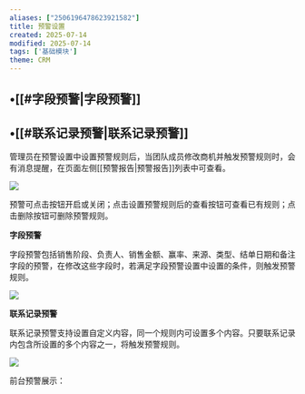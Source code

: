 ```yaml
---
aliases: ["2506196478623921582"]
title: 预警设置
created: 2025-07-14
modified: 2025-07-14
tags: ['基础模块']
theme: CRM
---
```


## •[[#字段预警|字段预警]]

## •[[#联系记录预警|联系记录预警]]

管理员在预警设置中设置预警规则后，当团队成员修改商机并触发预警规则时，会有消息提醒，在页面左侧[[预警报告|预警报告]]列表中可查看。

![](https://myhelpdoc.oss-cn-heyuan.aliyuncs.com/mdimages/21edac4413cd01371e9326b6225beb2c.jpg)

预警可点击按钮开启或关闭；点击设置预警规则后的查看按钮可查看已有规则；点击删除按钮可删除预警规则。

**字段预警**

字段预警包括销售阶段、负责人、销售金额、赢率、来源、类型、结单日期和备注字段的预警，在修改这些字段时，若满足字段预警设置中设置的条件，则触发预警规则。

![](https://myhelpdoc.oss-cn-heyuan.aliyuncs.com/mdimages/1c1ca6594caa43144d6fb21e452336b6.jpg)

**联系记录预警**

联系记录预警支持设置自定义内容，同一个规则内可设置多个内容。只要联系记录内包含所设置的多个内容之一，将触发预警规则。

![](https://myhelpdoc.oss-cn-heyuan.aliyuncs.com/mdimages/b02b526e0031579c0dfb6389b34f0d78.jpg)

前台预警展示：  
